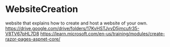 # WebsiteCreation
website that explains how to create and host a website of your own.
https://drive.google.com/drive/folders/17KvHSTJvvD5jmcufr35-V8TV67pHL7D8
https://learn.microsoft.com/en-us/training/modules/create-razor-pages-aspnet-core/
